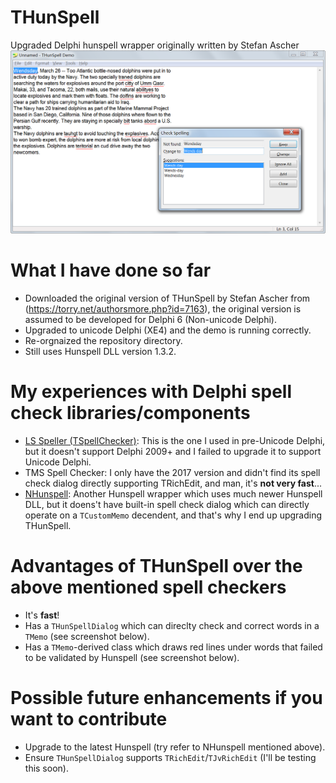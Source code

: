 # THunSpell
Upgraded Delphi hunspell wrapper originally written by Stefan Ascher
![Screenshot of the Demo](THunSpell-Demo.png)


# What I have done so far
- Downloaded the original version of THunSpell by Stefan Ascher from (https://torry.net/authorsmore.php?id=7163),
  the original version is assumed to be developed for Delphi 6 (Non-unicode Delphi).
- Upgraded to unicode Delphi (XE4) and the demo is running correctly.
- Re-orgnaized the repository directory.
- Still uses Hunspell DLL version 1.3.2.

# My experiences with Delphi spell check libraries/components
- [LS Speller (TSpellChecker)](https://www.luziusschneider.com/SpellerHome.htm): This is the one I used in pre-Unicode Delphi, but it doesn't support Delphi 2009+ and I failed to upgrade it to support Unicode Delphi.
- TMS Spell Checker: I only have the 2017 version and didn't find its spell check dialog directly supporting TRichEdit, and man, it's **not very fast**...
- [NHunspell](https://sourceforge.net/projects/nhunspelldelphi/): Another Hunspell wrapper which uses much newer Hunspell DLL, but it doens't have built-in spell check dialog which can directly operate on a `TCustomMemo` decendent, and that's why I end up upgrading  THunSpell.

# Advantages of THunSpell over the above mentioned spell checkers
- It's **fast**!
- Has a `THunSpellDialog` which can direclty check and correct words in a `TMemo` (see screenshot below).
- Has a `TMemo`-derived class which draws red lines under words that failed to be validated by Hunspell (see screenshot below).


# Possible future enhancements if you want to contribute
- Upgrade to the latest Hunspell (try refer to NHunspell mentioned above).
- Ensure `THunSpellDialog` supports `TRichEdit`/`TJvRichEdit` (I'll be testing this soon).